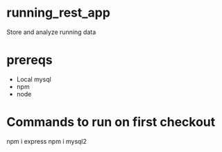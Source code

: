 # running_rest_app
Store and analyze running data

# prereqs
* Local mysql
* npm
* node


# Commands to run on first checkout
npm i express
npm i mysql2

